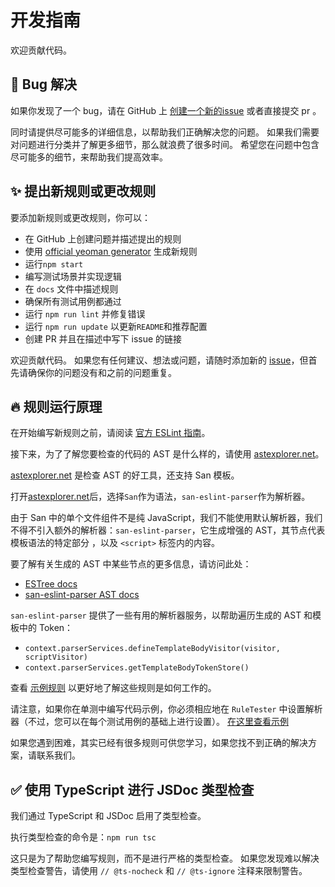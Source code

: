 # 开发指南

欢迎贡献代码。

## :bug: Bug 解决

如果你发现了一个 bug，请在 GitHub 上 [创建一个新的issue](https://github.com/ecomfe/eslint-plugin-san/issues/new?labels=&template=bug_report.md) 或者直接提交 pr 。

同时请提供尽可能多的详细信息，以帮助我们正确解决您的问题。 如果我们需要对问题进行分类并了解更多细节，那么就浪费了很多时间。 希望您在问题中包含尽可能多的细节，来帮助我们提高效率。

## :sparkles: 提出新规则或更改规则

要添加新规则或更改规则，你可以：

- 在 GitHub 上创建问题并描述提出的规则
- 使用 [official yeoman generator](https://github.com/eslint/generator-eslint) 生成新规则
- 运行`npm start`
- 编写测试场景并实现逻辑
- 在 `docs` 文件中描述规则
- 确保所有测试用例都通过
- 运行 `npm run lint` 并修复错误
- 运行 `npm run update` 以更新`README`和推荐配置
- 创建 PR 并且在描述中写下 issue 的链接

欢迎贡献代码。 如果您有任何建议、想法或问题，请随时添加新的 [issue](https://github.com/ecomfe/eslint-plugin-san/issues)，但首先请确保你的问题没有和之前的问题重复。

## :fire: 规则运行原理

在开始编写新规则之前，请阅读 [官方 ESLint 指南](https://eslint.org/docs/developer-guide/working-with-rules)。

接下来，为了了解您要检查的代码的 AST 是什么样的，请使用 [astexplorer.net]。

[astexplorer.net] 是检查 AST 的好工具，还支持 San 模板。

打开[astexplorer.net]后，选择`San`作为语法，`san-eslint-parser`作为解析器。

[astexplorer.net]: https://astexplorer.net/

由于 San 中的单个文件组件不是纯 JavaScript，我们不能使用默认解析器，我们不得不引入额外的解析器：`san-eslint-parser`，它生成增强的 AST，其节点代表模板语法的特定部分 ，以及 `<script>` 标签内的内容。

要了解有关生成的 AST 中某些节点的更多信息，请访问此处：
- [ESTree docs](https://github.com/estree/estree)
- [san-eslint-parser AST docs](https://github.com/mysticatea/san-eslint-parser/blob/master/docs/ast.md)

`san-eslint-parser` 提供了一些有用的解析器服务，以帮助遍历生成的 AST 和模板中的 Token：

- `context.parserServices.defineTemplateBodyVisitor(visitor, scriptVisitor)`
- `context.parserServices.getTemplateBodyTokenStore()`

查看 [示例规则](https://github.com/ecomfe/eslint-plugin-san/blob/main/lib/rules/mustache-interpolation-spacing.js) 以更好地了解这些规则是如何工作的。

请注意，如果你在单测中编写代码示例，你必须相应地在 `RuleTester` 中设置解析器（不过，您可以在每个测试用例的基础上进行设置）。 [在这里查看示例](https://github.com/ecomfe/eslint-plugin-san/tree/main/__tests__/lib/rules/attribute-hyphenation.test.js#L19)

如果您遇到困难，其实已经有很多规则可供您学习，如果您找不到正确的解决方案，请联系我们。

## :white_check_mark: 使用 TypeScript 进行 JSDoc 类型检查

我们通过 TypeScript 和 JSDoc 启用了类型检查。

执行类型检查的命令是：`npm run tsc`

这只是为了帮助您编写规则，而不是进行严格的类型检查。 如果您发现难以解决类型检查警告，请使用 `// @ts-nocheck` 和 `// @ts-ignore` 注释来限制警告。
